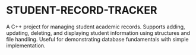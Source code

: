 # STUDENT-RECORD-TRACKER
A C++ project for managing student academic records. Supports adding, updating, deleting, and displaying student information using structures and file handling. Useful for demonstrating database fundamentals with simple implementation.

